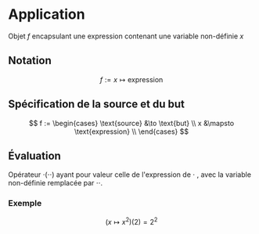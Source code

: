 # Application
Objet $f$ encapsulant une expression contenant une variable non-définie $x$

## Notation
$$f := x \mapsto \text{expression}$$
## Spécification de la source et du but

$$
f := \begin{cases}
	\text{source} &\to \text{but} \\
	x &\mapsto \text{expression} \\
	\end{cases}
$$

## Évaluation
Opérateur $\cdot(\cdot \cdot)$ ayant pour valeur celle de l'$\text{expression}$ de $\cdot$ , avec la variable non-définie remplacée par $\cdot\cdot$.

### Exemple
$$(x \mapsto x^2)(2) = 2^2$$